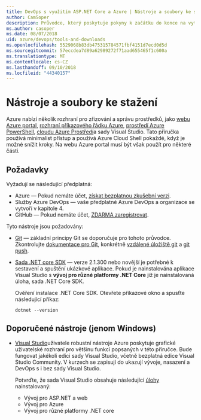 ```yaml
---
title: DevOps s využitím ASP.NET Core a Azure | Nástroje a soubory ke stažení
author: CamSoper
description: Průvodce, který poskytuje pokyny k začátku do konce na vytváření procesních toků pro DevOps pro aplikace ASP.NET Core hostované v Azure.
ms.author: casoper
ms.date: 08/07/2018
uid: azure/devops/tools-and-downloads
ms.openlocfilehash: 5529068b83db475315784571fbf4151d7ecd0d5d
ms.sourcegitcommit: 57eccdea7d89a62989272f71aad655465f1c600a
ms.translationtype: MT
ms.contentlocale: cs-CZ
ms.lasthandoff: 09/10/2018
ms.locfileid: "44340157"
---
```

# <a name="tools-and-downloads"></a>Nástroje a soubory ke stažení

Azure nabízí několik rozhraní pro zřizování a správu prostředků, jako [webu Azure portal](https://portal.azure.com), [rozhraní příkazového řádku Azure](https://docs.microsoft.com/cli/azure/), [prostředí Azure PowerShell](https://docs.microsoft.com/powershell/azure/overview), [cloudu Azure Prostředí](https://shell.azure.com/bash)a sady Visual Studio. Tato příručka používá minimalist přístup a používá Azure Cloud Shell pokaždé, když je možné snížit kroky. Na webu Azure portal musí být však použít pro některé části.

## <a name="prerequisites"></a>Požadavky

Vyžadují se následující předplatná:

* Azure &mdash; Pokud nemáte účet, [získat bezplatnou zkušební verzi](https://azure.microsoft.com/free/).
* Služby Azure DevOps &mdash; vaše předplatné Azure DevOps a organizace se vytvoří v kapitole 4.
* GitHub &mdash; Pokud nemáte účet, [ZDARMA zaregistrovat](https://github.com/join).

Tyto nástroje jsou požadovány:

* [Git](https://git-scm.com/downloads) &mdash; základní principy Git se doporučuje pro tohoto průvodce. Zkontrolujte [dokumentace pro Git](https://git-scm.com/doc), konkrétně [vzdálené úložiště git](https://git-scm.com/docs/git-remote) a [git push](https://git-scm.com/docs/git-push).
* [Sada .NET core SDK](https://www.microsoft.com/net/download/) &mdash; verze 2.1.300 nebo novější je potřebné k sestavení a spuštění ukázkové aplikace. Pokud je nainstalována aplikace Visual Studio s **vývoj pro různé platformy .NET Core** již je nainstalovaná úloha, sada .NET Core SDK.

    Ověření instalace .NET Core SDK. Otevřete příkazové okno a spusťte následující příkaz:

    ```console
    dotnet --version
    ```

## <a name="recommended-tools-windows-only"></a>Doporučené nástroje (jenom Windows)

* [Visual Studio](https://www.visualstudio.com/)uživatele robustní nástroje Azure poskytuje grafické uživatelské rozhraní pro většinu funkcí popsaných v této příručce. Bude fungovat jakékoli edici sady Visual Studio, včetně bezplatná edice Visual Studio Community. V kurzech se zapisují do ukazují vývoje, nasazení a DevOps s i bez sady Visual Studio.

  Potvrďte, že sada Visual Studio obsahuje následující [úlohy](https://docs.microsoft.com/visualstudio/install/modify-visual-studio) nainstalovaný:

  * Vývoj pro ASP.NET a web
  * Vývoj pro Azure
  * Vývoj pro různé platformy .NET core

